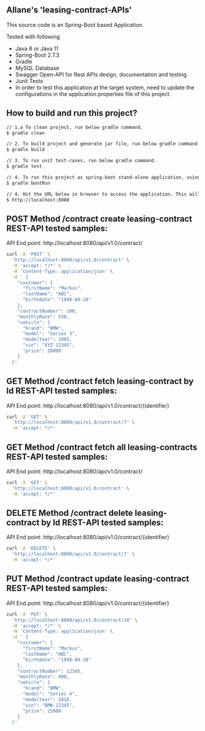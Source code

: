 ## Allane's 'leasing-contract-APIs'
This source code is an Spring-Boot based Application.
 
Tested with following
* Java 8 or Java 11
* Spring-Boot 2.7.3
* Gradle
* MySQL Database
* Swagger Open-API for Rest APIs design, documentation and testing.
* Junit Tests
* In order to test this application at the target system, need to update the configurations in the application.properties file of this project.

## How to build and run this project?
```bash
// 1.a To clean project, run below gradle command.
$ gradle clean 

// 2. To build project and generate jar file, run below gradle command.
$ gradle build 

// 3. To run unit test-cases, run below gradle command.
$ gradle test 

// 4. To run this project as spring-boot stand-alone application, using below command.
$ gradle bootRun 

// 4. Hit the URL below in browser to access the application. This will open the swagger document, on this client you can test the end-point of the product.
$ http://localhost:8080
```

## POST Method /contract create leasing-contract REST-API tested samples:
API End point: http://localhost:8080/api/v1.0/contract/

```bash
curl -X 'POST' \
  'http://localhost:8080/api/v1.0/contract' \
  -H 'accept: */*' \
  -H 'Content-Type: application/json' \
  -d ' {
    "customer": {
      "firstName": "Markus",
      "lastName": "ABC",
      "birthdate": "1998-09-28"
    },
    "contractNumber": 100,
    "monthlyRate": 550,
    "vehicle": {
      "brand": "BMW",
      "model": "Series 3",
      "modelYear": 2005,
      "vin": "XYZ 12345",
      "price": 20000
    }
  }'
```
## GET Method /contract fetch leasing-contract by Id REST-API tested samples:
API End point: http://localhost:8080/api/v1.0/contract/{identifier}

```bash
curl -X 'GET' \
  'http://localhost:8080/api/v1.0/contract/7' \
  -H 'accept: */*'
```

## GET Method /contract fetch all leasing-contracts REST-API tested samples:
API End point: http://localhost:8080/api/v1.0/contract/

```bash
curl -X 'GET' \
  'http://localhost:8080/api/v1.0/contract' \
  -H 'accept: */*'
```
## DELETE Method /contract delete leasing-contract by Id REST-API tested samples:
API End point: http://localhost:8080/api/v1.0/contract/{identifier}

```bash
curl -X 'DELETE' \
  'http://localhost:8080/api/v1.0/contract/7' \
  -H 'accept: */*'
```
## PUT Method /contract update leasing-contract REST-API tested samples:
API End point: http://localhost:8080/api/v1.0/contract/{identifier}

```bash
curl -X 'PUT' \
  'http://localhost:8080/api/v1.0/contract/10' \
  -H 'accept: */*' \
  -H 'Content-Type: application/json' \
  -d ' {
    "customer": {
      "firstName": "Markus",
      "lastName": "ABC",
      "birthdate": "1998-09-28"
    },
    "contractNumber": 12345,
    "monthlyRate": 400,
    "vehicle": {
      "brand": "BMW",
      "model": "Series 4",
      "modelYear": 2010,
      "vin": "BMW 12345",
      "price": 25000
    }
  }'
```